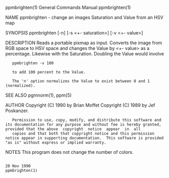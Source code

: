 ppmbrighten(1)                                                                           General Commands Manual                                                                           ppmbrighten(1)

NAME
       ppmbrighten - change an images Saturation and Value from an HSV map

SYNOPSIS
       ppmbrighten [-n] [-s <+- saturation>] [-v <+- value>] <ppmfile>

DESCRIPTION
       Reads  a  portable  pixmap as input.  Converts the image from RGB space to HSV space and changes the Value by <+- value> as a percentage.  Likewise with the Saturation.  Doubling the Value would
       involve

       ppmbrighten -v 100

       to add 100 percent to the Value.

       The 'n' option normalizes the Value to exist between 0 and 1 (normalized).

SEE ALSO
       pgmnorm(1), ppm(5)

AUTHOR
       Copyright (C) 1990 by Brian Moffet Copyright (C) 1989 by Jef Poskanzer.

       Permission to use, copy, modify, and distribute this software and its documentation for any purpose and without fee is hereby granted, provided that the above  copyright  notice  appear  in  all
       copies and that both that copyright notice and this permission notice appear in supporting documentation.  This software is provided "as is" without express or implied warranty.

NOTES
       This program does not change the number of colors.

                                                                                               20 Nov 1990                                                                                 ppmbrighten(1)
